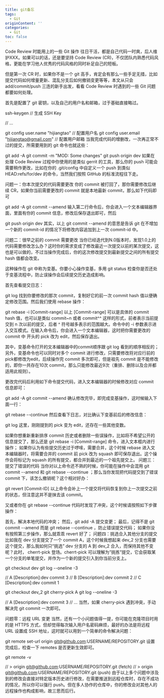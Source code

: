 ```yaml
---
title: git备忘
tags:
  - Git
originContent: ''
categories:
  - Git
toc: false
---
```


Code Review 时能用上的一些 Git 操作
往日干活，都是自己代码一时爽，后人维护XXX。如果可以的话，还是要坚持 Code Review (CR)，不仅团队内熟悉代码风格，更能在学习他人优秀的代码风格的同时补足自己的短板。

但是第一次 CR 时，如果你不是一个 git 高手，肯定会有那么一些手足无措，比如提交代码如何增量更新、混乱分支后如何撤销变更等等，本文从只会 add/commit/push 三连的新手出发，看看 Code Review 时遇到的一些 Git 问题都要如何处理。

首先是配置了 git 密钥，以及自己的用户名和邮箱，过于基础直接略过。

ssh-keygen // 生成 SSH Key

// ...

git config user.name "hijiangtao" // 配置用户名
git config user.email "hijiangtao@gmail.com" // 配置用户邮箱
当我完成代码的增删改，一次再正常不过的提交，所需要用到的 git 命令也就这些：

git add -A
git commit -m "MOD: Some changes"
git push origin dev
如果在处理 Code Review 过程中你使用的是类似 gerrit 的工具，那么你的 push 可能会需要稍作更改，比如在你的 .git/config 中自定义一个 push 到类似 HEAD:refs/for/dev 的命令，当然我们按照 GitHub 的标准流程往下走。

问题一：你本次提交的代码需要更改
你的 commit 被打回了，那你需要修改后继续 CR，如果你当前需要更改的 commit 就是本地最新 commit，那么如下代码即可

git add -A
git commit --amend
输入第二行命令后，你会进入一个文本编辑器界面，里面有你的 commit 信息，修改后保存退出即可，然后

git push origin dev
其实，以上 git commit --amend 的意思是告诉 git 在不增加一个新的 commit-id 的情况下将修改内容追加到上一次 commit-id 中。

问题二：很早之前的 commit 需要更改
当你已经迭代到N.0版本时，发现1.0上的代码需要修改怎么办？这时你的需求变成了修改最近一次提交以前的某次提交，这也是可以做的，不过当操作完成后，你的这次修改提交到最新提交之间的所有提交 hash 值都会改变。

这种操作在 git 中称为变基。你要小心操作变基，多用 git status 检查你是否还处于变基流程中，防止误操作会后续提交历史造成影响。

首先查看提交日志：

git log
找到你要修改的那次 commit，复制好它的前一次 commit hash 值以便确定修改范围。然后我们使用 rebase 操作：

git rebase -i [Commit-range]
以上 [Commit-range] 可以是具体的 commit hash 值，也可以是类似 commit~n 或者 commit^^ 这样的形式，前者表示当前提交到 n 次以前的提交，后者 ^ 符号越多表示的范围越大。命令中的 -i 参数表示进入交互模式。在输入命令后，你会进入一个文本编辑器，这时把你需要更改的 commit 中 开头的 pick 改为 edit，然后保存退出。

其中，变基命令打开的文本编辑器中的commit顺序跟 git log 看到的顺序相反的；另外，变基命令也可以同时对多个 commit 进行修改，只需要修改将对应行前的pick都修改为edit，后续操作完 commit 多次即可，但是祖先 commit 是不能修改的，即你一共存在10次 commit，那么只能修改最近9次（重排、删除以及合并都适用此规则）。

更改完代码后利用如下命令提交代码，进入文本编辑器的时候修改对应 commit 信息即可：

git add -A
git commit --amend
确认修改完毕，即完成变基操作，这时候输入下面一行：

git rebase --continue
然后查看下日志，对比确认下变基前后的修改信息：

git log
这里，刚刚提到的 pick 变为 edit，还存在一些其他变数。

如果你想重新重新排序 commit 历史或者删除一些误操作，比如将不希望公开的信息提交了，那么还是 git rebase -i [Commit-range] 命令，进入文本框内进行操作；
如果你认为有些提交历史过于啰嗦，需要合并，这个时候 rebase 进入文本编辑器时，将需要合并的 commit 前 pick 改为 squash 即可保存退出。这个操作会将标记为 squash 的所有提交，都合并到最近的一个祖先提交上。
问题三：提交了错误的代码
当你对以上命令还不熟的时候，你可能在操作中会混用 git commit --amend 和 git rebase --continue ；那么当你发现把代码提交到了错误 commit 下，该怎么撤销呢？这个相对好办：

git revert [Commit-ID]
以上命令会补上一个提交将代码恢复到你上一次提交之前的状态，但注意这并不是抹去该 commit。

又或者你在 git rebase --continue 代码时发现了冲突，这个时候请按照如下步骤操作：

首先，解决本地代码的冲突；
然后，git add -A 提交变更；
最后，记得不是 git commit --amend 而是 git rebase --continue ，防止错误提交代码；
如果你没有按照第三步操作，那么就乖乖 revert 好了；
问题四：挑选合入其他分支的提交
比如我在 dev 分支提交了一个 commit A，这个时候我想起来 dev_2 分支也需要这个提交，那么我如何只“挑选” dev 分支的 A 到 dev_2 合入，而保持其他不变呢？此时， cherrt-pick 登场。cherrt-pick 可以理解为”挑拣”提交，它会获取某一个分支的单笔提交，并作为一个新的提交引入到你当前分支上。

git checkout dev
git log --oneline -3

// A [Description]:dev commit 3
// B [Description]:dev commit 2
// C [Description]:dev commit 1

git checkout dev_2
git cherry-pick A
git log --oneline -3

// A [Description]:dev commit 3
// ...
当然，如果 cherry-pick 遇到冲突，手动解决完 git commit 一次即可。

问题零：远程 URL 变更
当然，还有一个小问题值得一提，你可能在克隆项目时用的是 HTTPS 方式，但却觉得每次输入用户名密码麻烦，最好的办法是将远程 URL 设置成 SSH 地址，这时就可以用到一个简单的命令解决问题：

git remote set-url origin git@github.com:USERNAME/REPOSITORY.git
设置完成后，检查一下 remotes 是否更新生效即可。

git remote -v

// > origin  git@github.com:USERNAME/REPOSITORY.git (fetch)
// > origin  git@github.com:USERNAME/REPOSITORY.git (push)
由于以上多个问题中涉及到的修改会直接对特定版本历史进行修改，在需要推送到远程仓库时，存在不成功的情况，所以你可以强行 push。但在多人协作的仓库中，你的修改会对其他人的远程操作也构成影响，故三思而后行。